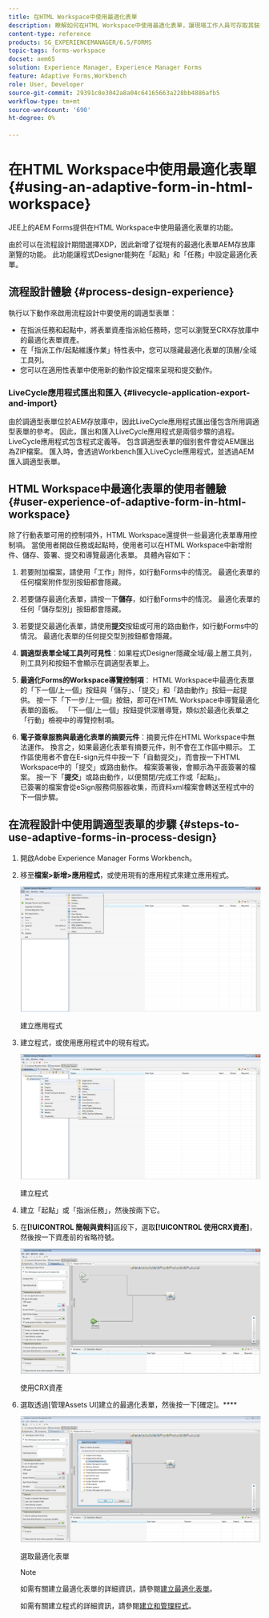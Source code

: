 ```yaml
---
title: 在HTML Workspace中使用最適化表單
description: 瞭解如何在HTML Workspace中使用最適化表單，讓現場工作人員可存取其裝置上的表單。
content-type: reference
products: SG_EXPERIENCEMANAGER/6.5/FORMS
topic-tags: forms-workspace
docset: aem65
solution: Experience Manager, Experience Manager Forms
feature: Adaptive Forms,Workbench
role: User, Developer
source-git-commit: 29391c8e3042a8a04c64165663a228bb4886afb5
workflow-type: tm+mt
source-wordcount: '690'
ht-degree: 0%

---
```


# 在HTML Workspace中使用最適化表單{#using-an-adaptive-form-in-html-workspace}

JEE上的AEM Forms提供在HTML Workspace中使用最適化表單的功能。

由於可以在流程設計期間選擇XDP，因此新增了從現有的最適化表單AEM存放庫瀏覽的功能。 此功能讓程式Designer能夠在「起點」和「任務」中設定最適化表單。

## 流程設計體驗 {#process-design-experience}

執行以下動作來啟用流程設計中要使用的調適型表單：

* 在指派任務和起點中，將表單資產指派給任務時，您可以瀏覽至CRX存放庫中的最適化表單資產。
* 在「指派工作/起點維護作業」特性表中，您可以隱藏最適化表單的頂層/全域工具列。
* 您可以在適用性表單中使用新的動作設定檔來呈現和提交動作。

### LiveCycle應用程式匯出和匯入 {#livecycle-application-export-and-import}

由於調適型表單位於AEM存放庫中，因此LiveCycle應用程式匯出僅包含所用調適型表單的參考。 因此，匯出和匯入LiveCycle應用程式是兩個步驟的過程。 LiveCycle應用程式包含程式定義等。 包含調適型表單的個別套件會從AEM匯出為ZIP檔案。 匯入時，會透過Workbench匯入LiveCycle應用程式，並透過AEM匯入調適型表單。

## HTML Workspace中最適化表單的使用者體驗 {#user-experience-of-adaptive-form-in-html-workspace}

除了行動表單可用的控制項外，HTML Workspace還提供一些最適化表單專用控制項。 當使用者開啟任務或起點時，使用者可以在HTML Workspace中新增附件、儲存、簽署、提交和導覽最適化表單。 具體內容如下：

1. 若要附加檔案，請使用「工作」附件，如行動Forms中的情況。 最適化表單的任何檔案附件型別按鈕都會隱藏。

1. 若要儲存最適化表單，請按一下&#x200B;**儲存**，如行動Forms中的情況。 最適化表單的任何「儲存型別」按鈕都會隱藏。

1. 若要提交最適化表單，請使用&#x200B;**提交**&#x200B;按鈕或可用的路由動作，如行動Forms中的情況。 最適化表單的任何提交型別按鈕都會隱藏。

1. **調適型表單全域工具列可見性**：如果程式Designer隱藏全域/最上層工具列，則工具列和按鈕不會顯示在調適型表單上。

1. **最適化Forms的Workspace導覽控制項**： HTML Workspace中最適化表單的「下一個/上一個」按鈕與「儲存」、「提交」和「路由動作」按鈕一起提供。 按一下「下一步/上一個」按鈕，即可在HTML Workspace中導覽最適化表單的面板。 「下一個/上一個」按鈕提供深層導覽，類似於最適化表單之「行動」檢視中的導覽控制項。

1. **電子簽章服務與最適化表單的摘要元件**：摘要元件在HTML Workspace中無法運作。 換言之，如果最適化表單有摘要元件，則不會在工作區中顯示。 工作區使用者不會在E-sign元件中按一下「自動提交」，而會按一下HTML Workspace中的「提交」或路由動作。 檔案簽署後，會顯示為平面簽署的檔案。 按一下「**提交**」或路由動作，以便關閉/完成工作或「起點」。\
   已簽署的檔案會從eSign服務伺服器收集，而資料xml檔案會轉送至程式中的下一個步驟。

## 在流程設計中使用調適型表單的步驟 {#steps-to-use-adaptive-forms-in-process-design}

1. 開啟Adobe Experience Manager Forms Workbench。

1. 移至&#x200B;**檔案>新增>應用程式**，或使用現有的應用程式來建立應用程式。

   ![建立新應用程式](assets/create_new_appl.png)

   建立應用程式

1. 建立程式，或使用應用程式中的現有程式。

   ![建立新處理序](assets/create_new_process.png)

   建立程式

1. 建立「起點」或「指派任務」，然後按兩下它。
1. 在&#x200B;**[!UICONTROL 簡報與資料]**&#x200B;區段下，選取&#x200B;**[!UICONTROL 使用CRX資產]**，然後按一下資產前的省略符號。

   ![使用CRX資產](assets/use_crx_asset.png)

   使用CRX資產

1. 選取透過[管理Assets UI]建立的最適化表單，然後按一下[確定]。****

   ![選取最適化表單](assets/selecting_form.png)

   選取最適化表單

   >[!NOTE]
   >
   >如需有關建立最適化表單的詳細資訊，請參閱[建立最適化表單](../../forms/using/creating-adaptive-form.md)。
   >
   >
   >如需有關建立程式的詳細資訊，請參閱[建立和管理程式](https://help.adobe.com/en_US/AEMForms/6.1/WorkbenchHelp/WS92d06802c76abadb-1cc35bda128261a20dd-7ff7.2.html)。

